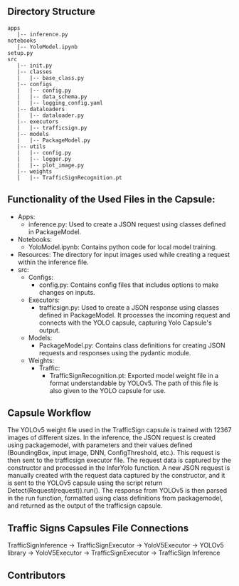 ## Directory Structure
```
apps
   |-- inference.py
notebooks
   |-- YoloModel.ipynb
setup.py
src
   |-- init.py
   |-- classes
   |   |-- base_class.py
   |-- configs
   |   |-- config.py
   |   |-- data_schema.py
   |   |-- logging_config.yaml
   |-- dataloaders
   |   |-- dataloader.py
   |-- executors
   |   |-- trafficsign.py
   |-- models
   |   |-- PackageModel.py
   |-- utils
   |   |-- config.py
   |   |-- logger.py
   |   |-- plot_image.py
   |-- weights
   |   |-- TrafficSignRecognition.pt
```

## Functionality of the Used Files in the Capsule:

* Apps:
  * inference.py: Used to create a JSON request using classes defined in PackageModel.
* Notebooks:
  * YoloModel.ipynb: Contains python code for local model training.
* Resources: The directory for input images used while creating a request within the inference file.
* src:
  * Configs:
    * config.py: Contains config files that includes options to make changes on inputs.
  * Executors:
    * trafficsign.py: Used to create a JSON response using classes defined in PackageModel. It processes the incoming request and connects with the YOLO capsule, capturing Yolo Capsule's output.
  * Models:
    * PackageModel.py: Contains class definitions for creating JSON requests and responses using the pydantic module.
  * Weights:
    * Traffic:
      * TrafficSignRecognition.pt: Exported model weight file in a format understandable by YOLOv5. The path of this file is also given to the YOLO capsule for use.

## Capsule Workflow

The YOLOv5 weight file used in the TrafficSign capsule is trained with 12367 images of different sizes.
In the inference, the JSON request is created using packagemodel, with parameters and their values defined (BoundingBox, input image, DNN, ConfigThreshold, etc.). This request is then sent to the trafficsign executor file. The request data is captured by the constructor and processed in the InferYolo function. A new JSON request is manually created with the request data captured by the constructor, and it is sent to the YOLOv5 capsule using the script return Detect(Request(request)).run(). The response from YOLOv5 is then parsed in the run function, formatted using class definitions from packagemodel, and returned as the output of the trafficsign capsule.


## Traffic Signs Capsules File Connections
TrafficSignInference -> TrafficSignExecutor -> YoloV5Executor -> YOLOv5 library -> YoloV5Executor -> TrafficSignExecutor -> TrafficSign Inference


## Contributors
